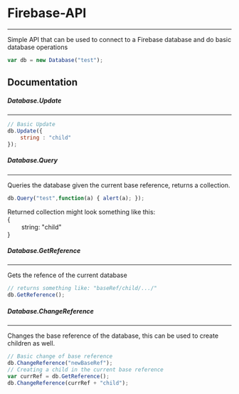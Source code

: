 # Firebase-API
***
Simple API that can be used to connect to a Firebase database and do basic database operations
```javascript
var db = new Database("test");
```
## Documentation

##### Database.Update
___
```javascript
// Basic Update
db.Update({ 
    string : "child" 
});
```
##### Database.Query
___
Queries the database given the current base reference, returns a collection.
```javascript
db.Query("test",function(a) { alert(a); });
```
Returned collection might look something like this:
<br />{
<br />&nbsp;&nbsp;&nbsp;&nbsp;&nbsp;&nbsp;&nbsp;&nbsp;string: "child"
<br />}
##### Database.GetReference
___
Gets the refence of the current database
```javascript
// returns something like: "baseRef/child/.../"
db.GetReference();
```
##### Database.ChangeReference
___
Changes the base reference of the database, this can be used to create children as well.
```javascript
// Basic change of base reference
db.ChangeReference("newBaseRef");
// Creating a child in the current base reference
var currRef = db.GetReference();
db.ChangeReference(currRef + "child");
```
